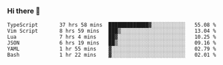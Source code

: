 ### Hi there 👋

<!--START_SECTION:waka-->

```text
TypeScript       37 hrs 58 mins  █████████████▓░░░░░░░░░░░   55.08 %
Vim Script       8 hrs 59 mins   ███▒░░░░░░░░░░░░░░░░░░░░░   13.04 %
Lua              7 hrs 4 mins    ██▓░░░░░░░░░░░░░░░░░░░░░░   10.25 %
JSON             6 hrs 19 mins   ██▒░░░░░░░░░░░░░░░░░░░░░░   09.16 %
YAML             1 hr 55 mins    ▓░░░░░░░░░░░░░░░░░░░░░░░░   02.79 %
Bash             1 hr 22 mins    ▓░░░░░░░░░░░░░░░░░░░░░░░░   02.01 %
```

<!--END_SECTION:waka-->

<!--
**arlenxuzj/arlenxuzj** is a ✨ _special_ ✨ repository because its `README.md` (this file) appears on your GitHub profile.

Here are some ideas to get you started:

- 🔭 I’m currently working on ...
- 🌱 I’m currently learning ...
- 👯 I’m looking to collaborate on ...
- 🤔 I’m looking for help with ...
- 💬 Ask me about ...
- 📫 How to reach me: ...
- 😄 Pronouns: ...
- ⚡ Fun fact: ...
-->
